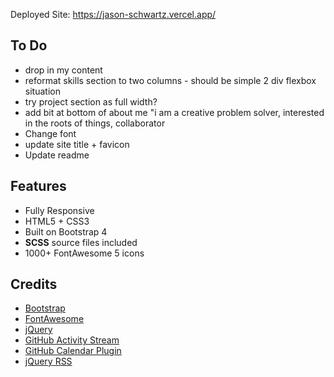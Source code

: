 Deployed Site: https://jason-schwartz.vercel.app/

## To Do
- drop in my content 
- reformat skills section to two columns - should be simple 2 div flexbox situation 
- try project section as full width? 
- add bit at bottom of about me "i am a creative problem solver, interested in the roots of things, collaborator
- Change font 
- update site title + favicon
- Update readme 

## Features

-  Fully Responsive
-  HTML5 + CSS3
-  Built on Bootstrap 4
-  **SCSS** source files included
-  1000+ FontAwesome 5 icons


## Credits
- [Bootstrap](http://getbootstrap.com/)
- [FontAwesome](http://fortawesome.github.io/Font-Awesome/)
- [jQuery](http://jquery.com/)
- [GitHub Activity Stream](http://caseyscarborough.com/projects/github-activity/)
- [GitHub Calendar Plugin](https://github.com/IonicaBizau/github-calendar)
- [jQuery RSS](https://github.com/sdepold/jquery-rss)

